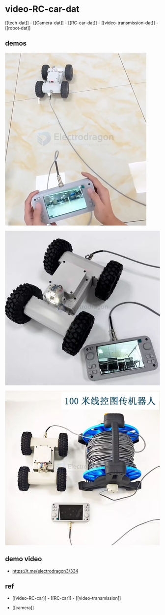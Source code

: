 
# video-RC-car-dat


[[tech-dat]] - [[Camera-dat]] - [[RC-car-dat]] - [[video-transmission-dat]] - [[robot-dat]]


## demos 

![](2025-03-25-14-43-46.png)

![](2025-03-25-14-48-15.png)

![](2025-03-25-14-48-28.png)


## demo video 

- https://t.me/electrodragon3/334



## ref 

- [[video-RC-car]] - [[RC-car]] - [[video-transmission]]

- [[camera]]